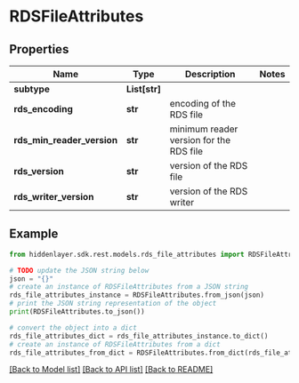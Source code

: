# RDSFileAttributes


## Properties

Name | Type | Description | Notes
------------ | ------------- | ------------- | -------------
**subtype** | **List[str]** |  | 
**rds_encoding** | **str** | encoding of the RDS file | 
**rds_min_reader_version** | **str** | minimum reader version for the RDS file | 
**rds_version** | **str** | version of the RDS file | 
**rds_writer_version** | **str** | version of the RDS writer | 

## Example

```python
from hiddenlayer.sdk.rest.models.rds_file_attributes import RDSFileAttributes

# TODO update the JSON string below
json = "{}"
# create an instance of RDSFileAttributes from a JSON string
rds_file_attributes_instance = RDSFileAttributes.from_json(json)
# print the JSON string representation of the object
print(RDSFileAttributes.to_json())

# convert the object into a dict
rds_file_attributes_dict = rds_file_attributes_instance.to_dict()
# create an instance of RDSFileAttributes from a dict
rds_file_attributes_from_dict = RDSFileAttributes.from_dict(rds_file_attributes_dict)
```
[[Back to Model list]](../README.md#documentation-for-models) [[Back to API list]](../README.md#documentation-for-api-endpoints) [[Back to README]](../README.md)


